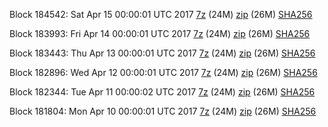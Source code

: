 Block 184542: Sat Apr 15 00:00:01 UTC 2017 [7z](https://transfer.sh/5GVqx/bootstrap.dat.20170415.7z) (24M) [zip](https://transfer.sh/rQbfL/bootstrap.dat.20170415.zip) (26M) [SHA256](https://transfer.sh/cuzz4/sha256.txt)

Block 183993: Fri Apr 14 00:00:01 UTC 2017 [7z](https://transfer.sh/itp4U/bootstrap.dat.20170414.7z) (24M) [zip](https://transfer.sh/U1fXP/bootstrap.dat.20170414.zip) (26M) [SHA256](https://transfer.sh/12mNDx/sha256.txt)

Block 183443: Thu Apr 13 00:00:01 UTC 2017 [7z](https://transfer.sh/XnKCd/bootstrap.dat.20170413.7z) (24M) [zip](https://transfer.sh/75w7b/bootstrap.dat.20170413.zip) (26M) [SHA256](https://transfer.sh/N37Ak/sha256.txt)

Block 182896: Wed Apr 12 00:00:01 UTC 2017 [7z](https://transfer.sh/XKqwN/bootstrap.dat.20170412.7z) (24M) [zip](https://transfer.sh/Vzret/bootstrap.dat.20170412.zip) (26M) [SHA256](https://transfer.sh/Npi7x/sha256.txt)

Block 182344: Tue Apr 11 00:00:02 UTC 2017 [7z](https://transfer.sh/XI2z6/bootstrap.dat.20170411.7z) (24M) [zip](https://transfer.sh/rJmoo/bootstrap.dat.20170411.zip) (26M) [SHA256](https://transfer.sh/BnddD/sha256.txt)

Block 181804: Mon Apr 10 00:00:01 UTC 2017 [7z](https://transfer.sh/cUeLa/bootstrap.dat.20170410.7z) (24M) [zip](https://transfer.sh/UqzB0/bootstrap.dat.20170410.zip) (26M) [SHA256](https://transfer.sh/16hm7P/sha256.txt)
